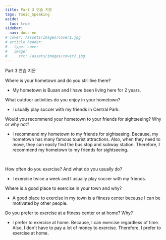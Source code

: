 ```yaml
---
title: Part 3 연습 지문
tags: Toeic_Speaking
aside:
  toc: true
sidebar:
  nav: docs-en
# cover: /assets/images/cover1.jpg
# article_header:
#   type: cover
#   image:
#     src: /assets/images/cover2.jpg
---
```


Part 3 연습 지문

<!-- more -->

Where is your hometown and do you still live there?
- My hometown is Busan and I have been living here for 2 years.

What outdoor activities do you enjoy in your hometown?
- I usually play soccer with my friends in Central Park.

Would you recommend your hometown to your friends for sightseeing? Why or why not?
- I recommend my hometown to my friends for sightseeing.
Because, my hometown has many famous tourist attractions.
Also, when they need to move, they can easily find the bus stop and subway station.
Therefore, I recommend my hometown to my friends for sightseeing.

<br>

How often do you exercise? And what do you usually do?
- I exercise twice a week and I usually play soccer with my friends.

Where is a good place to exercise in your town and why?
- A good place to exercise in my town is a fitness center because I can be motivated by other people.

Do you prefer to exercise at a fitness center or at home? Why?
- I prefer to exercise at home.
Because, I can exercise regardless of time.
Also, I don't have to pay a lot of money to exercise.
Therefore, I prefer to exercise at home.

<br>
